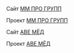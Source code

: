 Сайт [ММ ПРО ГРУПП](https://mmprogrupp.ru/)

Проект [ММ ПРО ГРУПП](https://github.com/echerevatova/echerevatova.github.io/tree/main/mmprogroup)

Сайт [АВЕ МЁД](https://echerevatova.github.io/honey/index.html)

Проект [АВЕ МЁД](https://github.com/echerevatova/echerevatova.github.io/tree/main/honey)

